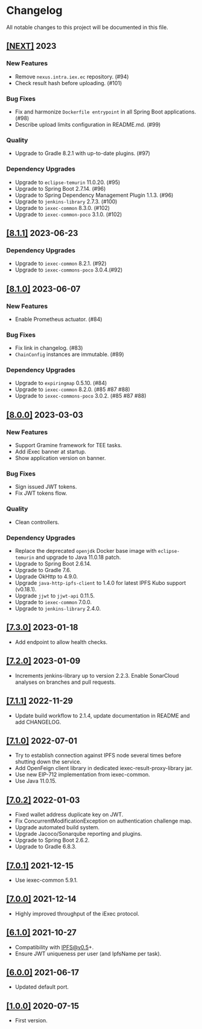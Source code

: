 # Changelog

All notable changes to this project will be documented in this file.

## [[NEXT]](https://github.com/iExecBlockchainComputing/iexec-result-proxy/releases/tag/vNEXT) 2023

### New Features
- Remove `nexus.intra.iex.ec` repository. (#94)
- Check result hash before uploading. (#101)
### Bug Fixes
- Fix and harmonize `Dockerfile entrypoint` in all Spring Boot applications. (#98)
- Describe upload limits configuration in README.md. (#99)
### Quality
- Upgrade to Gradle 8.2.1 with up-to-date plugins. (#97)
### Dependency Upgrades
- Upgrade to `eclipse-temurin` 11.0.20. (#95)
- Upgrade to Spring Boot 2.7.14. (#96)
- Upgrade to Spring Dependency Management Plugin 1.1.3. (#96)
- Upgrade to `jenkins-library` 2.7.3. (#100)
- Upgrade to `iexec-common` 8.3.0. (#102)
- Upgrade to `iexec-common-poco` 3.1.0. (#102)

## [[8.1.1]](https://github.com/iExecBlockchainComputing/iexec-result-proxy/releases/tag/v8.1.1) 2023-06-23

### Dependency Upgrades
- Upgrade to `iexec-common` 8.2.1. (#92)
- Upgrade to `iexec-commons-poco` 3.0.4.(#92)

## [[8.1.0]](https://github.com/iExecBlockchainComputing/iexec-result-proxy/releases/tag/v8.1.0) 2023-06-07

### New Features
- Enable Prometheus actuator. (#84)
### Bug Fixes
- Fix link in changelog. (#83)
- `ChainConfig` instances are immutable. (#89)
### Dependency Upgrades
- Upgrade to `expiringmap` 0.5.10. (#84)
- Upgrade to `iexec-common` 8.2.0. (#85 #87 #88)
- Upgrade to `iexec-commons-poco` 3.0.2. (#85 #87 #88)

## [[8.0.0]](https://github.com/iExecBlockchainComputing/iexec-result-proxy/releases/tag/v8.0.0) 2023-03-03

### New Features
* Support Gramine framework for TEE tasks.
* Add iExec banner at startup.
* Show application version on banner.
### Bug Fixes
* Sign issued JWT tokens.
* Fix JWT tokens flow.
### Quality
* Clean controllers.
### Dependency Upgrades
* Replace the deprecated `openjdk` Docker base image with `eclipse-temurin` and upgrade to Java 11.0.18 patch.
* Upgrade to Spring Boot 2.6.14.
* Upgrade to Gradle 7.6.
* Upgrade OkHttp to 4.9.0.
* Upgrade `java-http-ipfs-client` to 1.4.0 for latest IPFS Kubo support (v0.18.1).
* Upgrade `jjwt` to `jjwt-api` 0.11.5.
* Upgrade to `iexec-common` 7.0.0.
* Upgrade to `jenkins-library` 2.4.0.

## [[7.3.0]](https://github.com/iExecBlockchainComputing/iexec-result-proxy/releases/tag/v7.3.0) 2023-01-18

* Add endpoint to allow health checks.

## [[7.2.0]](https://github.com/iExecBlockchainComputing/iexec-result-proxy/releases/tag/v7.2.0) 2023-01-09

* Increments jenkins-library up to version 2.2.3. Enable SonarCloud analyses on branches and pull requests.

## [[7.1.1]](https://github.com/iExecBlockchainComputing/iexec-result-proxy/releases/tag/v7.1.1) 2022-11-29

* Update build workflow to 2.1.4, update documentation in README and add CHANGELOG.

## [[7.1.0]](https://github.com/iExecBlockchainComputing/iexec-result-proxy/releases/tag/v7.1.0) 2022-07-01

* Try to establish connection against IPFS node several times before shutting down the service.
* Add OpenFeign client library in dedicated iexec-result-proxy-library jar.
* Use new EIP-712 implementation from iexec-common.
* Use Java 11.0.15.

## [[7.0.2]](https://github.com/iExecBlockchainComputing/iexec-result-proxy/releases/tag/v7.0.2) 2022-01-03

* Fixed wallet address duplicate key on JWT.
* Fix ConcurrentModificationException on authentication challenge map.
* Upgrade automated build system.
* Upgrade Jacoco/Sonarqube reporting and plugins.
* Upgrade to Spring Boot 2.6.2.
* Upgrade to Gradle 6.8.3.

## [[7.0.1]](https://github.com/iExecBlockchainComputing/iexec-result-proxy/releases/tag/v7.0.1) 2021-12-15

* Use iexec-common 5.9.1.

## [[7.0.0]](https://github.com/iExecBlockchainComputing/iexec-result-proxy/releases/tag/v7.0.0) 2021-12-14

* Highly improved throughput of the iExec protocol.

## [[6.1.0]](https://github.com/iExecBlockchainComputing/iexec-result-proxy/releases/tag/v6.1.0) 2021-10-27

* Compatibility with IPFS@v0.5+.
* Ensure JWT uniqueness per user (and IpfsName per task).

## [[6.0.0]](https://github.com/iExecBlockchainComputing/iexec-result-proxy/releases/tag/v6.0.0) 2021-06-17

* Updated default port.

## [[1.0.0]](https://github.com/iExecBlockchainComputing/iexec-result-proxy/releases/tag/1.0.0) 2020-07-15

* First version.
